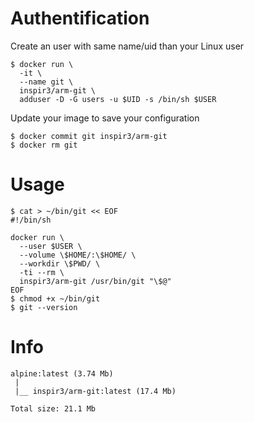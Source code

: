 # Authentification
Create an user with same name/uid than your Linux user
```console
$ docker run \
  -it \
  --name git \
  inspir3/arm-git \
  adduser -D -G users -u $UID -s /bin/sh $USER
```

Update your image to save your configuration
```console
$ docker commit git inspir3/arm-git
$ docker rm git
```

# Usage
```console
$ cat > ~/bin/git << EOF
#!/bin/sh

docker run \
  --user $USER \
  --volume \$HOME/:\$HOME/ \
  --workdir \$PWD/ \
  -ti --rm \
  inspir3/arm-git /usr/bin/git "\$@"
EOF
$ chmod +x ~/bin/git
$ git --version
```

# Info
```console
alpine:latest (3.74 Mb)
 |
 |__ inspir3/arm-git:latest (17.4 Mb)

Total size: 21.1 Mb
```
